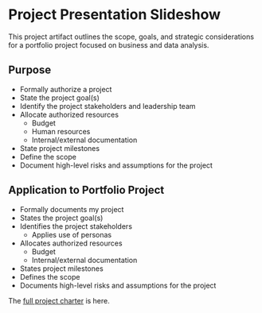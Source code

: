 # Project Presentation Slideshow
This project artifact outlines the scope, goals, and strategic considerations for a portfolio project focused on business and data analysis.
## Purpose
* Formally authorize a project
* State the project goal(s)
* Identify the project stakeholders and leadership team
* Allocate authorized resources
  * Budget
  * Human resources
  * Internal/external documentation
* State project milestones
* Define the scope
* Document high-level risks and assumptions for the project

## Application to Portfolio Project
* Formally documents my project
* States the project goal(s)
* Identifies the project stakeholders
  * Applies use of personas
* Allocates authorized resources
  * Budget
  * Internal/external documentation
* States project milestones
* Defines the scope
* Documents high-level risks and assumptions for the project

The [full project charter](https://github.com/kolibriBlitz/kolibriBlitz.github.io/tree/main/Documents/analyst-porfolio-project.pptx) is here.
